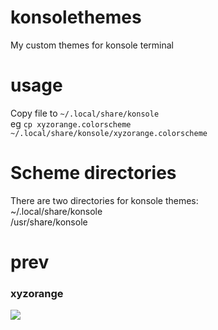 # konsolethemes
My custom themes for konsole terminal
# usage
Copy file to `~/.local/share/konsole` <br/>
eg `cp xyzorange.colorscheme ~/.local/share/konsole/xyzorange.colorscheme`
# Scheme directories
There are two directories for konsole themes: <br/>
~/.local/share/konsole <br/>
/usr/share/konsole
# prev
### xyzorange
![](/prev/xyzorange.png)
